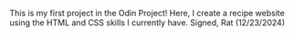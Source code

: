 This is my first project in the Odin Project! Here, I create a recipe website using the HTML and CSS skills I currently have.
Signed, Rat (12/23/2024)